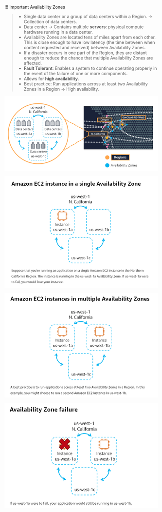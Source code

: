 
!!! important Availability Zones
> - Single data center or a group of data centers within a Region. -> Collection of data centers.
> - Data center -> Contains multiple **servers**: physical compute hardware running in a data center.
> - Availability Zones are located tens of miles apart from each other. This is close enough to have low latency (the time between when content requested and received) between Availability Zones. 
> - If a disaster occurs in one part of the Region, they are distant enough to reduce the chance that multiple Availability Zones are affected.
> - **Fault Tolerant**: Enables a system to continue operating properly in the event of the failure of one or more components.
> - Allows for **high availability**.
> - Best practice: Run applications across at least two Availability Zones in a Region -> High availability.


![availability_zones 1](../img/availability_zones%201.png)


![ec2-instance-availability_zone1](../img/ec2-instance-availability_zone1.png)

![ec2-instance-availability_zone1](../img/ec2-instance-availability_zone2.png)

![ec2-instance-availability_zone1](../img/ec2-instance-availability_zone3.png)